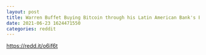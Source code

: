 ```yaml
--- 
layout: post 
title: Warren Buffet Buying Bitcoin through his Latin American Bank's Bitcoin ETF while everyone else is fearful 
date: 2021-06-23 1624471550 
categories: reddit 
--- 
```

https://redd.it/o6if6t